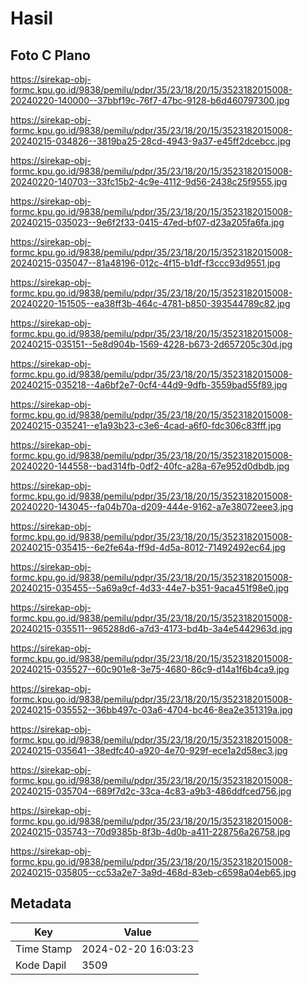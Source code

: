 # Hasil

## Foto C Plano

https://sirekap-obj-formc.kpu.go.id/9838/pemilu/pdpr/35/23/18/20/15/3523182015008-20240220-140000--37bbf19c-76f7-47bc-9128-b6d460797300.jpg

https://sirekap-obj-formc.kpu.go.id/9838/pemilu/pdpr/35/23/18/20/15/3523182015008-20240215-034826--3819ba25-28cd-4943-9a37-e45ff2dcebcc.jpg

https://sirekap-obj-formc.kpu.go.id/9838/pemilu/pdpr/35/23/18/20/15/3523182015008-20240220-140703--33fc15b2-4c9e-4112-9d56-2438c25f9555.jpg

https://sirekap-obj-formc.kpu.go.id/9838/pemilu/pdpr/35/23/18/20/15/3523182015008-20240215-035023--9e6f2f33-0415-47ed-bf07-d23a205fa6fa.jpg

https://sirekap-obj-formc.kpu.go.id/9838/pemilu/pdpr/35/23/18/20/15/3523182015008-20240215-035047--81a48196-012c-4f15-b1df-f3ccc93d9551.jpg

https://sirekap-obj-formc.kpu.go.id/9838/pemilu/pdpr/35/23/18/20/15/3523182015008-20240220-151505--ea38ff3b-464c-4781-b850-393544789c82.jpg

https://sirekap-obj-formc.kpu.go.id/9838/pemilu/pdpr/35/23/18/20/15/3523182015008-20240215-035151--5e8d904b-1569-4228-b673-2d657205c30d.jpg

https://sirekap-obj-formc.kpu.go.id/9838/pemilu/pdpr/35/23/18/20/15/3523182015008-20240215-035218--4a6bf2e7-0cf4-44d9-9dfb-3559bad55f89.jpg

https://sirekap-obj-formc.kpu.go.id/9838/pemilu/pdpr/35/23/18/20/15/3523182015008-20240215-035241--e1a93b23-c3e6-4cad-a6f0-fdc306c83fff.jpg

https://sirekap-obj-formc.kpu.go.id/9838/pemilu/pdpr/35/23/18/20/15/3523182015008-20240220-144558--bad314fb-0df2-40fc-a28a-67e952d0dbdb.jpg

https://sirekap-obj-formc.kpu.go.id/9838/pemilu/pdpr/35/23/18/20/15/3523182015008-20240220-143045--fa04b70a-d209-444e-9162-a7e38072eee3.jpg

https://sirekap-obj-formc.kpu.go.id/9838/pemilu/pdpr/35/23/18/20/15/3523182015008-20240215-035415--6e2fe64a-ff9d-4d5a-8012-71492492ec64.jpg

https://sirekap-obj-formc.kpu.go.id/9838/pemilu/pdpr/35/23/18/20/15/3523182015008-20240215-035455--5a69a9cf-4d33-44e7-b351-9aca451f98e0.jpg

https://sirekap-obj-formc.kpu.go.id/9838/pemilu/pdpr/35/23/18/20/15/3523182015008-20240215-035511--965288d6-a7d3-4173-bd4b-3a4e5442963d.jpg

https://sirekap-obj-formc.kpu.go.id/9838/pemilu/pdpr/35/23/18/20/15/3523182015008-20240215-035527--60c901e8-3e75-4680-86c9-d14a1f6b4ca9.jpg

https://sirekap-obj-formc.kpu.go.id/9838/pemilu/pdpr/35/23/18/20/15/3523182015008-20240215-035552--36bb497c-03a6-4704-bc46-8ea2e351319a.jpg

https://sirekap-obj-formc.kpu.go.id/9838/pemilu/pdpr/35/23/18/20/15/3523182015008-20240215-035641--38edfc40-a920-4e70-929f-ece1a2d58ec3.jpg

https://sirekap-obj-formc.kpu.go.id/9838/pemilu/pdpr/35/23/18/20/15/3523182015008-20240215-035704--689f7d2c-33ca-4c83-a9b3-486ddfced756.jpg

https://sirekap-obj-formc.kpu.go.id/9838/pemilu/pdpr/35/23/18/20/15/3523182015008-20240215-035743--70d9385b-8f3b-4d0b-a411-228756a26758.jpg

https://sirekap-obj-formc.kpu.go.id/9838/pemilu/pdpr/35/23/18/20/15/3523182015008-20240215-035805--cc53a2e7-3a9d-468d-83eb-c6598a04eb65.jpg


## Metadata

| Key        | Value               |
| ---------- | ------------------- |
| Time Stamp | 2024-02-20 16:03:23 |
| Kode Dapil | 3509                |




